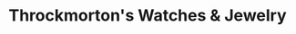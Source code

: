 ---
title: "Throckmorton's Watches & Jewelry"
url: /austin/throckmortons-watches-and-jewelry/
shop: jewelry
---